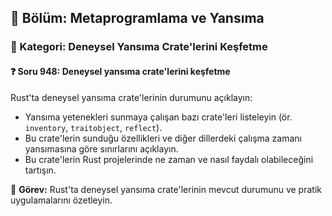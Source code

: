 ## 📘 Bölüm: Metaprogramlama ve Yansıma
### 🔹 Kategori: Deneysel Yansıma Crate'lerini Keşfetme
#### ❓ Soru 948: Deneysel yansıma crate'lerini keşfetme

Rust'ta deneysel yansıma crate'lerinin durumunu açıklayın:

- Yansıma yetenekleri sunmaya çalışan bazı crate'leri listeleyin (ör. `inventory`, `traitobject`, `reflect`).
- Bu crate'lerin sunduğu özellikleri ve diğer dillerdeki çalışma zamanı yansımasına göre sınırlarını açıklayın.
- Bu crate'lerin Rust projelerinde ne zaman ve nasıl faydalı olabileceğini tartışın.

🔧 **Görev:** Rust'ta deneysel yansıma crate'lerinin mevcut durumunu ve pratik uygulamalarını özetleyin.

